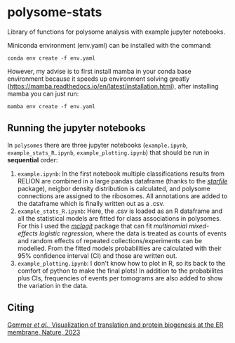 # polysome-stats
Library of functions for polysome analysis with example jupyter notebooks.

Miniconda environment (env.yaml) can be installed with the command:

`conda env create -f env.yaml`

However, my advise is to first install mamba in your conda base environment because it speeds up environment solving greatly (https://mamba.readthedocs.io/en/latest/installation.html), after installing mamba you can just run:

`mamba env create -f env.yaml`

## Running the jupyter notebooks

In `polysomes` there are three jupyter notebooks (`example.ipynb`, `example_stats_R.ipynb`, `example_plotting.ipynb`) that should be run in **sequential** order:

1) `example.ipynb`: In the first notebook multiple classifications results from RELION are combined in a large pandas dataframe (thanks to the *[starfile](https://github.com/teamtomo/starfile)* package), neigbor density distribution is calculated, and polysome connections are assigned to the ribosomes. All annotations are added to the dataframe which is finally written out as a .csv.
2) `example_stats_R.ipynb`: Here, the .csv is loaded as an R dataframe and all the statistical models are fitted for class associations in polysomes. For this I used the *[mclogit](https://www.elff.eu/software/mclogit/)* package that can fit *multinomial mixed-effects logistic regression*, where the data is treated as counts of events and random effects of repeated collections/experiments can be modelled. From the fitted models probabilities are calculated with their 95% confidence interval (CI) and those are written out.
3) `example_plotting.ipynb`: I don't know how to plot in R, so its back to the comfort of python to make the final plots! In addition to the probabilites plus CIs, frequencies of events per tomograms are also added to show the variation in the data.

## Citing

[Gemmer *et al.*, Visualization of translation and protein biogenesis at the ER membrane, Nature, 2023](https://www.nature.com/articles/s41586-022-05638-5)
